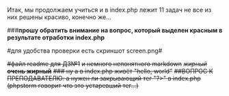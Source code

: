 Итак, мы продолжаем учиться и в index.php лежит 11 задач
не все из них решены красиво, конечно же...

###**прошу обратить внимание на вопрос, который выделен красным в результате отработки index.php**

#для удобства проверки есть скриншот screen.png#








~~#файл readme для ДЗ№1~~
~~и немного непонятного markdown~~
~~*жирный*   **очень жирный**~~
~~### ну а в index.php живёт "hello, world"~~
~~##ВОПРОС К ПРЕПОДАВАТЕЛЮ: а нужен ли закрывающий тег "?>" в index.php~~
~~(phpstorm говорит что это устаревший тег...)~~

